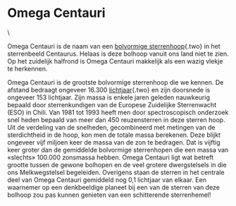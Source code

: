 # Omega Centauri

\

Omega Centauri is de naam van een [bolvormige
sterrenhoop](bolvormi.html){.two} in het sterrenbeeld Centaurus. Helaas
is deze bolhoop vanuit ons land niet te zien. Op het zuidelijk halfrond
is Omega Centauri makkelijk als een wazig vlekje te herkennen.

Omega Centauri is de grootste bolvormige sterrenhoop die we kennen. De
afstand bedraagt ongeveer 16.300 [lichtjaar](lichtjaa.html){.two} en
zijn doorsnede is ongeveer 153 lichtjaar. Zijn massa is enkele jaren
geleden nauwkeurig bepaald door sterrenkundigen van de Europese
Zuidelijke Sterrenwacht (ESO) in Chili. Van 1981 tot 1993 heeft men door
spectroscopisch onderzoek snel heden bepaald van meer dan 450
reuzensterren in deze sterren hoop. Uit de verdeling van de snelheden,
gecombineerd met metingen van de sterdichtheid in de hoop, kon men de
totale massa berekenen. Deze blijkt ongeveer vijf miljoen keer de massa
van de zon te bedragen. Dat is vijftig keer groter dan de gemiddelde
bolvormige sterrenhopen die een massa van «slechts» 100.000 zonsmassa
hebben. Omega Centauri ligt wat betreft grootte tussen de gewone
bolhopen en de veel grotere dwergstelsels in die ons Melkwegstelsel
begeleiden. Overigens staan de sterren in het centrale deel van Omega
Centauri gemiddeld nog 0,1 lichtjaar van elkaar. Een waarnemer op een
denkbeeldige planeet bij een van de sterren van deze bolhoop zou pas
kunnen genieten van een schitterende sterrenhemel!
